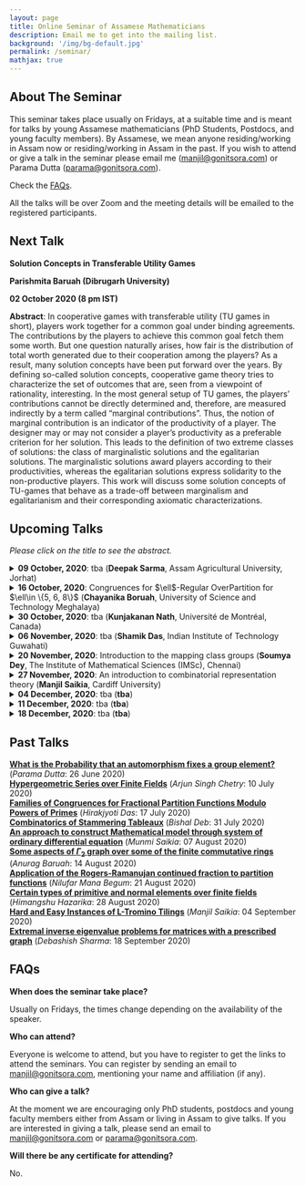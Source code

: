 ```yaml
---
layout: page
title: Online Seminar of Assamese Mathematicians
description: Email me to get into the mailing list.
background: '/img/bg-default.jpg'
permalink: /seminar/
mathjax: true
---
```


## About The Seminar

This seminar takes place usually on Fridays, at a suitable time and is meant for talks by young Assamese mathematicians (PhD Students, Postdocs, and young faculty members). By Assamese, we mean anyone residing/working in Assam now or residing/working in Assam in the past. If you wish to attend or give a talk in the seminar please email me (manjil@gonitsora.com) or Parama Dutta (parama@gonitsora.com).

Check the [FAQs](#faqs).

All the talks will be over Zoom and the meeting details will be emailed to the registered participants.

## Next Talk

**Solution Concepts in Transferable Utility Games**

**Parishmita Baruah (Dibrugarh University)**

**02 October 2020 (8 pm IST)**

**Abstract**: In cooperative games with transferable utility (TU games in short), players work together for a common goal under binding agreements. The contributions by the players to achieve this common goal fetch them some worth. But one question naturally arises, how fair is the distribution of total worth generated due to their cooperation among the players? As a result, many solution concepts have been put forward over the years. By defining so-called solution concepts, cooperative game theory tries to characterize the set of outcomes that are, seen from a viewpoint of rationality, interesting. In the most general setup of TU games, the players’ contributions cannot be directly determined and, therefore, are measured indirectly by a term called “marginal contributions”. Thus, the notion of marginal contribution is an indicator of the productivity of a player. The designer may or may not consider a player’s productivity as a preferable criterion for her solution. This leads to the definition of two extreme classes of solutions: the class of marginalistic solutions and the egalitarian solutions. The marginalistic solutions award players according to their productivities, whereas the egalitarian solutions express solidarity to the non-productive players. This work will discuss some solution concepts of TU-games that behave as a trade-off between marginalism and egalitarianism and their corresponding axiomatic characterizations.


## Upcoming Talks

*Please click on the title to see the abstract.*



<details>
  <summary><b>09 October, 2020</b>: tba (<b>Deepak Sarma</b>, Assam Agricultural University, Jorhat)</summary>

tba
</details> 

<details>
  <summary><b>16 October, 2020</b>: Congruences for $\ell$-Regular OverPartition for $\ell\in \{5, 6, 8\}$ (<b>Chayanika Boruah</b>, University of Science and Technology Meghalaya)</summary>

A partition of a positive integer $n$ is a non-increasing sequence of positive integers, called parts, whose sum equals $n$. For any positive integer ${\ell}$, ${\ell}$-regular partition of a positive integer $n$ is a partition of $n$ such that none of its part is divisible by ${\ell}$. An overpartition of a positive integer $n$ is a partition of $n$ in which the first occurrence of each part can be over lined. Let $\bar{A}^\ell(n)$ denote the number of overpartitions of a non-negative integer $n$ with no part divisible by $\ell$, where $\ell$ is a positive integer. We prove, infinite family of congruences for $\bar{A}^5(n)$ modulo 4, $\bar{A}^6(n)$ modulo 3, and $\bar{A}^8(n)$ modulo 4. We also prove some other congruences.
</details> 

<details>
  <summary><b>30 October, 2020</b>: tba (<b>Kunjakanan Nath</b>, Université de Montréal, Canada)</summary>

tba
</details> 

<details>
  <summary><b>06 November, 2020</b>: tba (<b>Shamik Das</b>, Indian Institute of Technology Guwahati)</summary>

tba
</details> 

<details>
  <summary><b>20 November, 2020</b>: Introduction to the mapping class groups (<b>Soumya Dey</b>, The Institute of Mathematical Sciences (IMSc), Chennai)</summary>

We shall discuss basic notions and fundamental results in the theory of mapping class groups of surfaces. Prerequisite for the talk would be undergraduate courses on topology and group theory.
</details> 

<details>
  <summary><b>27 November, 2020</b>: An introduction to combinatorial representation theory (<b>Manjil Saikia</b>, Cardiff University)</summary>

We will give a leisurely introduction to combinatorial representation theory, focusing mainly on the symmetric group. The talk will be self-contained and only basic knowledge of abstract and linear algebra will be assumed.
</details> 

<details>
  <summary><b>04 December, 2020</b>: tba (<b>tba</b>)</summary>

tba
</details> 

<details>
  <summary><b>11 December, 2020</b>: tba (<b>tba</b>)</summary>

tba
</details> 

<details>
  <summary><b>18 December, 2020</b>: tba (<b>tba</b>)</summary>

tba
</details> 
  
    
      
      


## Past Talks
  
**[What is the Probability that an automorphism fixes a group element?](/seminar/Parama_Dutta.pdf)** (*Parama Dutta*: 26 June 2020)  
**[Hypergeometric Series over Finite Fields](/seminar/Arjun_Singh_Chetry.pdf)** (*Arjun Singh Chetry*: 10 July 2020)  
**[Families of Congruences for Fractional Partition Functions Modulo Powers of Primes](/seminar/Hirakjyoti_Das.pdf)** (*Hirakjyoti Das*: 17 July 2020)  
**[Combinatorics of Stammering Tableaux](/seminar/Bishal_Deb.pdf)** (*Bishal Deb*: 31 July 2020)  
**[An approach to construct Mathematical model through system of ordinary differential equation](/seminar/Munmi_Saikia.pdf)** (*Munmi Saikia*: 07 August 2020)  
**[Some aspects of $\Gamma_2$ graph over some of the finite commutative rings](/seminar/Anurag_Baruah.pdf)** (*Anurag Baruah*: 14 August 2020)  
**[Application of the Rogers-Ramanujan continued fraction to partition functions](/seminar/Nilufar_Mana_Begum.pdf)** (*Nilufar Mana Begum*: 21 August 2020)  
**[Certain types of primitive and normal elements over finite fields](/seminar/Himangshu_Hazarika.pdf)** (*Himangshu Hazarika*: 28 August 2020)  
**[Hard and Easy Instances of L-Tromino Tilings](/seminar/Manjil_Saikia.pdf)** (*Manjil Saikia*: 04 September 2020)  
**[Extremal inverse eigenvalue problems for matrices with a prescribed graph](/seminar/Debashish_Sharma.pdf)** (*Debashish Sharma*: 18 September 2020)  
      
      



## <a name="faqs"></a>FAQs

**When does the seminar take place?**  

Usually on Fridays, the times change depending on the availability of the speaker.

**Who can attend?**  

Everyone is welcome to attend, but you have to register to get the links to attend the seminars. You can register by sending an email to manjil@gonitsora.com, mentioning your name and affiliation (if any).

**Who can give a talk?**  

At the moment we are encouraging only PhD students, postdocs and young faculty members either from Assam or living in Assam to give talks. If you are interested in giving a talk, please send an email to manjil@gonitsora.com or parama@gonitsora.com.

**Will there be any certificate for attending?**  

No.
